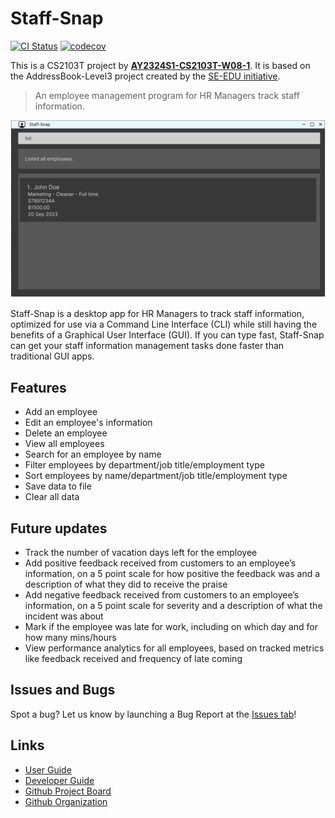 # Staff-Snap

[![CI Status](https://github.com/AY2324S1-CS2103T-W08-1/tp/actions/workflows/gradle.yml/badge.svg)](https://github.com/AY2324S1-CS2103T-W08-1/tp/actions)
[![codecov](https://codecov.io/gh/AY2324S1-CS2103T-W08-1/tp/graph/badge.svg?token=7PPPGQNQFE)](https://codecov.io/gh/AY2324S1-CS2103T-W08-1/tp)

This is a CS2103T project by [**AY2324S1-CS2103T-W08-1**](https://github.com/orgs/AY2324S1-CS2103T-W08-1/people).
It is based on the AddressBook-Level3 project created by the [SE-EDU initiative](https://se-education.org).

> An employee management program for HR Managers track staff information.

![Ui](docs/images/Ui.png)

Staff-Snap is a desktop app for HR Managers to track staff information, optimized for use via a Command Line Interface (CLI) while still having the benefits of a Graphical User Interface (GUI). If you can type fast, Staff-Snap can get your staff information management tasks done faster than traditional GUI apps.

## Features
* Add an employee
* Edit an employee's information
* Delete an employee
* View all employees
* Search for an employee by name
* Filter employees by department/job title/employment type
* Sort employees by name/department/job title/employment type
* Save data to file
* Clear all data

## Future updates
* Track the number of vacation days left for the employee
* Add positive feedback received from customers to an employee’s information,  on a 5 point scale for how positive the feedback was and a description of what they did to receive the praise
* Add negative feedback received from customers to an employee’s information, on a 5 point scale for severity and a description of what the incident was about
* Mark if the employee was late for work, including on which day and for how many mins/hours
* View performance analytics for all employees, based on tracked metrics like feedback received and frequency of late coming

## Issues and Bugs
Spot a bug? Let us know by launching a Bug Report at the [Issues tab](https://github.com/AY2324S1-CS2103T-W08-1/tp/issues)!

## Links
- [User Guide](https://ay2324s1-cs2103t-w08-1.github.io/tp/UserGuide.html)
- [Developer Guide](https://ay2324s1-cs2103t-w08-1.github.io/tp/DeveloperGuide.html)
- [Github Project Board](https://github.com/orgs/AY2324S1-CS2103T-W08-1/projects/1)
- [Github Organization](https://github.com/orgs/AY2324S1-CS2103T-W08-1)
